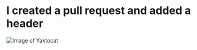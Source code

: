 # I created a pull request and added a header
![Image of Yaktocat](https://octodex.github.com/images/yaktocat.png)
